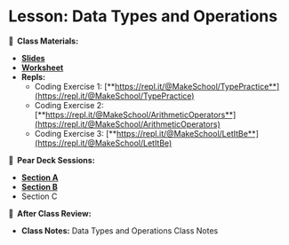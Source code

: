 <!-- .slide: data-background="./Images/header.svg" data-background-repeat="none" data-background-size="40% 40%" data-background-position="center 10%" class="header" -->
# Lesson: Data Types and Operations

<!-- Put a link to the slides so that students can find them -->

**📝 &nbsp;Class Materials:** 
  <!-- Put a link to the slides -->
* [**Slides**](https://docs.google.com/presentation/d/17Y4AvJINSMdyTU1zd5UlIPl6vybdqmp5AMaCMLMgOLo/edit#slide=id.p)
* [**Worksheet**](https://docs.google.com/document/d/15bLc1rmHMl1mp7khr32wW7Cv3Gl8I97ZI4_RwWOLycc/copy)
* **Repls:**
  * Coding Exercise 1: [**https://repl.it/@MakeSchool/TypePractice**](https://repl.it/@MakeSchool/TypePractice)
  * Coding Exercise 2: [**https://repl.it/@MakeSchool/ArithmeticOperators**](https://repl.it/@MakeSchool/ArithmeticOperators)
  * Coding Exercise 3: [**https://repl.it/@MakeSchool/LetItBe**](https://repl.it/@MakeSchool/LetItBe)
  
**🍐 &nbsp;Pear Deck Sessions:**
 * [**Section A**](https://app.peardeck.com/student/tujxllhgo)
 * [**Section B**](https://app.peardeck.com/student/ttvzhzngt)
 * Section C

**📖 &nbsp;After Class Review:**
 * **Class Notes:** Data Types and Operations Class Notes
<!-- > -->

